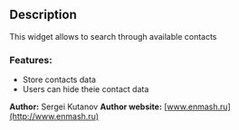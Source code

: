## Description

This widget allows to search through available contacts

### Features:

- Store contacts data
- Users can hide theie contact data</li></ul>

__Author:__ Sergei Kutanov
__Author website:__ [www.enmash.ru](http://www.enmash.ru)